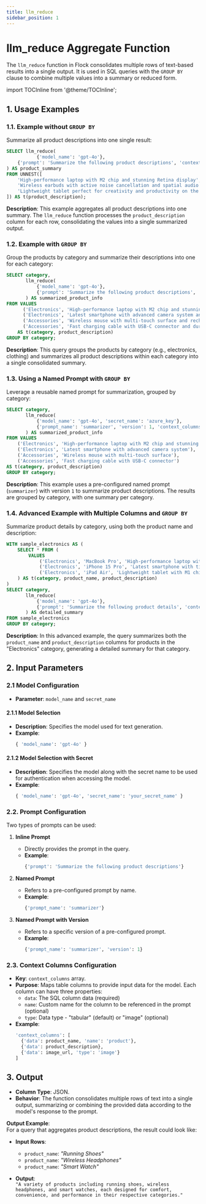 ```yaml
---
title: llm_reduce
sidebar_position: 1
---
```


# llm_reduce Aggregate Function

The `llm_reduce` function in Flock consolidates multiple rows of text-based results into a single output. It is used
in SQL queries with the `GROUP BY` clause to combine multiple values into a summary or reduced form.

import TOCInline from '@theme/TOCInline';

<TOCInline toc={toc} />

## 1. **Usage Examples**

### 1.1. **Example without `GROUP BY`**

Summarize all product descriptions into one single result:

```sql
SELECT llm_reduce(
           {'model_name': 'gpt-4o'},
    {'prompt': 'Summarize the following product descriptions', 'context_columns': [{'data': product_description}]}
) AS product_summary
FROM UNNEST([
    'High-performance laptop with M2 chip and stunning Retina display',
    'Wireless earbuds with active noise cancellation and spatial audio',
    'Lightweight tablet perfect for creativity and productivity on the go'
]) AS t(product_description);
```

**Description**: This example aggregates all product descriptions into one summary. The `llm_reduce` function processes
the `product_description` column for each row, consolidating the values into a single summarized output.

### 1.2. **Example with `GROUP BY`**

Group the products by category and summarize their descriptions into one for each category:

```sql
SELECT category,
       llm_reduce(
           {'model_name': 'gpt-4o'},
           {'prompt': 'Summarize the following product descriptions', 'context_columns': [{'data': product_description}]}
       ) AS summarized_product_info
FROM VALUES
      ('Electronics', 'High-performance laptop with M2 chip and stunning display'),
      ('Electronics', 'Latest smartphone with advanced camera system and A17 Pro chip'),
      ('Accessories', 'Wireless mouse with multi-touch surface and rechargeable battery'),
      ('Accessories', 'Fast charging cable with USB-C connector and durable design')
    AS t(category, product_description)
GROUP BY category;
```

**Description**: This query groups the products by category (e.g., electronics, clothing) and summarizes all product
descriptions within each category into a single consolidated summary.

### 1.3. **Using a Named Prompt with `GROUP BY`**

Leverage a reusable named prompt for summarization, grouped by category:

```sql
SELECT category,
       llm_reduce(
           {'model_name': 'gpt-4o', 'secret_name': 'azure_key'},
           {'prompt_name': 'summarizer', 'version': 1, 'context_columns': [{'data': product_description}]}
       ) AS summarized_product_info
FROM VALUES
    ('Electronics', 'High-performance laptop with M2 chip and stunning display'),
    ('Electronics', 'Latest smartphone with advanced camera system'),
    ('Accessories', 'Wireless mouse with multi-touch surface'),
    ('Accessories', 'Fast charging cable with USB-C connector')
AS t(category, product_description)
GROUP BY category;
```

**Description**: This example uses a pre-configured named prompt (`summarizer`) with version `1` to summarize product
descriptions. The results are grouped by category, with one summary per category.

### 1.4. **Advanced Example with Multiple Columns and `GROUP BY`**

Summarize product details by category, using both the product name and description:

```sql
WITH sample_electronics AS (
    SELECT * FROM (
        VALUES
            ('Electronics', 'MacBook Pro', 'High-performance laptop with M2 chip and stunning Retina display'),
            ('Electronics', 'iPhone 15 Pro', 'Latest smartphone with titanium design and advanced camera system'),
            ('Electronics', 'iPad Air', 'Lightweight tablet with M1 chip perfect for creativity and productivity')
    ) AS t(category, product_name, product_description)
)
SELECT category,
       llm_reduce(
           {'model_name': 'gpt-4o'},
           {'prompt': 'Summarize the following product details', 'context_columns': [{'data': product_name}, {'data': product_description}]}
       ) AS detailed_summary
FROM sample_electronics
GROUP BY category;
```

**Description**: In this advanced example, the query summarizes both the `product_name` and `product_description`
columns for products in the "Electronics" category, generating a detailed summary for that category.

## 2. **Input Parameters**

### 2.1 **Model Configuration**

- **Parameter**: `model_name` and `secret_name`

#### 2.1.1 Model Selection

- **Description**: Specifies the model used for text generation.
- **Example**:
  ```sql
  { 'model_name': 'gpt-4o' }
  ```

#### 2.1.2 Model Selection with Secret

- **Description**: Specifies the model along with the secret name to be used for authentication when accessing the
  model.
- **Example**:
  ```sql
  { 'model_name': 'gpt-4o', 'secret_name': 'your_secret_name' }
  ```

### 2.2. **Prompt Configuration**

Two types of prompts can be used:

1. **Inline Prompt**

    - Directly provides the prompt in the query.
    - **Example**:
      ```sql
      {'prompt': 'Summarize the following product descriptions'}
      ```

2. **Named Prompt**

    - Refers to a pre-configured prompt by name.
    - **Example**:
      ```sql
      {'prompt_name': 'summarizer'}
      ```

3. **Named Prompt with Version**
    - Refers to a specific version of a pre-configured prompt.
    - **Example**:
      ```sql
      {'prompt_name': 'summarizer', 'version': 1}
      ```

### 2.3. **Context Columns Configuration**

- **Key**: `context_columns` array.
- **Purpose**: Maps table columns to provide input data for the model. Each column can have three properties:
    - `data`: The SQL column data (required)
    - `name`: Custom name for the column to be referenced in the prompt (optional)
    - `type`: Data type - "tabular" (default) or "image" (optional)
- **Example**:
  ```sql
  'context_columns': [
    {'data': product_name, 'name': 'product'},
    {'data': product_description},
    {'data': image_url, 'type': 'image'}
  ]
  ```

## 3. **Output**

- **Column Type**: JSON.
- **Behavior**: The function consolidates multiple rows of text into a single output, summarizing or combining the
  provided data according to the model's response to the prompt.

**Output Example**:  
For a query that aggregates product descriptions, the result could look like:

- **Input Rows**:

    - `product_name`: _"Running Shoes"_
    - `product_name`: _"Wireless Headphones"_
    - `product_name`: _"Smart Watch"_

- **Output**:  
  `"A variety of products including running shoes, wireless headphones, and smart watches, each designed for comfort, convenience, and performance in their respective categories."`
